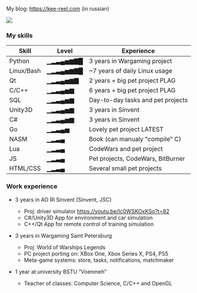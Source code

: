 My blog: https://kee-reel.com (in russian)

![](https://64.media.tumblr.com/48d21fd5ea55430114a77c5447a3357f/tumblr_n0a4hrWLLx1t77hk0o1_500.gif)


### My skills 
| Skill      | Level    | Experience                           |
|------------|----------|--------------------------------------|
| Python     | ▁▂▃▄▅▆▇█ | 3 years in Wargaming project         |
| Linux/Bash | ▁▂▃▄▅▆▇█ | ~7 years of daily Linux usage        |
| Qt         | ▁▂▃▄▅▆▇  | 2 years + big pet project PLAG     |
| С/C++      | ▁▂▃▄▅▆   | 6 years + big pet project PLAG     |
| SQL        | ▁▂▃▄▅▆   | Day-to-day tasks and pet projects    |
| Unity3D    | ▁▂▃▄▅▆   | 3 years in Sinvent                   |
| C#         | ▁▂▃▄▅▆   | 3 years in Sinvent                   |
| Go         | ▁▂▃▄▅    | Lovely pet project LATEST          |
| NASM       | ▁▂▃▄     | Book (can manualy "compile" C)       |
| Lua        | ▁▂▃▄     | CodeWars and pet project             |
| JS         | ▁▂▃▄     | Pet projects, CodeWars, BitBurner    |
| HTML/CSS   | ▁▂▃▄     | Several small pet projects           |

### Work experience
* 3 years in AO RI Sinvent (Sinvent, JSC)
  * Proj: driver simulator https://youtu.be/Ic0WSKOxKSo?t=82
  * C#/Unity3D App for environment and car simulation
  * C++/Qt App for remote control of training simulation

* 3 years in Wargaming Saint Petersburg
  * Proj: World of Warships Legends
  * PC project porting on: XBox One, Xbox Series X, PS4, PS5
  * Meta-game systems: store, tasks, notifications, matchmaker

* 1 year at university BSTU “Voenmeh”
  * Teacher of classes: Computer Science, C/C++ and OpenGL
